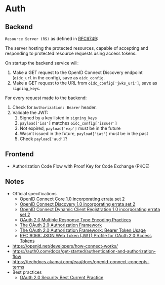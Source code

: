 # Auth

## Backend

`Resource Server (RS)` as defined in [RFC6749](https://www.rfc-editor.org/rfc/rfc6749.txt):

The server hosting the protected resources, capable of accepting and responding to protected resource requests using access tokens.

On startup the backend service will:

1. Make a GET request to the OpenID Connect Discovery endpoint (`oidc_url` in the config), save as `oidc_config`.
2. Make a GET request to the URL from `oidc_config['jwks_uri']`, save as `signing_keys`.

For every request made to the backend:

1. Check for `Authorization: Bearer` header.
2. Validate the JWT:
   1. Signed by a key listed in `signing_keys`
   2. `payload['iss']` matches `oidc_config['issuer']`
   3. Not expired, `payload['exp']` must be in the future
   4. Wasn't issued in the future, `payload['iat']` must be in the past
   5. Check `payload['aud']`?

## Frontend

- Authorization Code Flow with Proof Key for Code Exchange (PKCE)

## Notes

- Official specifications
  - [OpenID Connect Core 1.0 incorporating errata set 2](https://openid.net/specs/openid-connect-core-1_0.html)
  - [OpenID Connect Discovery 1.0 incorporating errata set 2](https://openid.net/specs/openid-connect-discovery-1_0.html)
  - [OpenID Connect Dynamic Client Registration 1.0 incorporating errata set 2](https://openid.net/specs/openid-connect-registration-1_0.html)
  - [OAuth 2.0 Multiple Response Type Encoding Practices](https://openid.net/specs/oauth-v2-multiple-response-types-1_0.html)
  - [The OAuth 2.0 Authorization Framework](https://www.rfc-editor.org/rfc/rfc6749.txt)
  - [The OAuth 2.0 Authorization Framework: Bearer Token Usage](https://www.rfc-editor.org/rfc/rfc6750.txt)
  - [RFC 9068: JSON Web Token (JWT) Profile for OAuth 2.0 Access Tokens](https://www.rfc-editor.org/rfc/rfc9068)
- <https://openid.net/developers/how-connect-works/>
- <https://auth0.com/docs/get-started/authentication-and-authorization-flow>
- <https://techdocs.akamai.com/eaa/docs/openid-connect-concepts-terms>
- Best practices
  - [OAuth 2.0 Security Best Current Practice](https://datatracker.ietf.org/doc/html/draft-ietf-oauth-security-topics)
